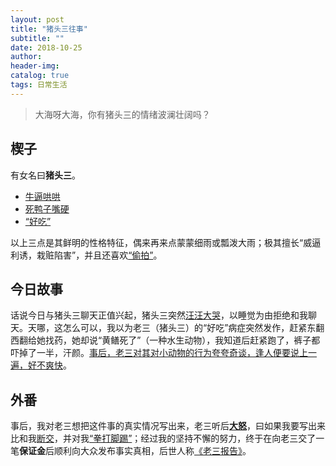 ```yaml
---
layout: post
title: "猪头三往事"
subtitle: ""
date: 2018-10-25
author: 
header-img:
catalog: true
tags: 日常生活
---
```


> 大海呀大海，你有猪头三的情绪波澜壮阔吗？

## 楔子

有女名曰**猪头三**。

- [牛逼哄哄](https://image.baidu.com/search/detail?ct=503316480&z=0&ipn=d&word=%E7%89%9B%E9%80%BC%E5%93%84%E5%93%84&step_word=&hs=0&pn=4&spn=0&di=23567209190&pi=0&rn=1&tn=baiduimagedetail&is=0%2C0&istype=0&ie=utf-8&oe=utf-8&in=&cl=2&lm=-1&st=undefined&cs=203801218%2C2328633889&os=3777628242%2C4288452777&simid=0%2C0&adpicid=0&lpn=0&ln=1547&fr=&fmq=1540454841871_R&fm=&ic=undefined&s=undefined&se=&sme=&tab=0&width=undefined&height=undefined&face=undefined&ist=&jit=&cg=&bdtype=11&oriquery=&objurl=http%3A%2F%2Fi1.img.969g.com%2Fpub%2Fimgx2018%2F04%2F21%2F503_143304_9c4d7.gif&fromurl=ippr_z2C%24qAzdH3FAzdH3Fgjof_z%26e3Byzz_z%26e3BvgAzdH3F154jfptvAzdH3Fda8ba9-8n00c8d_z%26e3Bfip4s%3Fyzz_g5_1jetvj%3D8%3Fyzz_g5_1jetvj%3D8&gsm=0&rpstart=0&rpnum=0&islist=&querylist=)
- [死鸭子嘴硬](https://image.baidu.com/search/detail?ct=503316480&z=0&ipn=d&word=%E6%AD%BB%E9%B8%AD%E5%AD%90%E5%98%B4%E7%A1%AC&step_word=&hs=0&pn=4&spn=0&di=8023496140&pi=0&rn=1&tn=baiduimagedetail&is=0%2C0&istype=2&ie=utf-8&oe=utf-8&in=&cl=2&lm=-1&st=-1&cs=997037504%2C3488042777&os=2149102393%2C2153039377&simid=0%2C0&adpicid=0&lpn=0&ln=663&fr=&fmq=1540455004052_R&fm=result&ic=0&s=undefined&se=&sme=&tab=0&width=&height=&face=undefined&ist=&jit=&cg=&bdtype=0&oriquery=&objurl=http%3A%2F%2Fs9.rr.itc.cn%2Fr%2FwapChange%2F20174_20_9%2Fa8v5hi4574127789600.jpeg&fromurl=ippr_z2C%24qAzdH3FAzdH3F4_z%26e3Bf5i7_z%26e3Bv54AzdH3FgAzdH3F9blc99dm8AzdH3F%3F4e%3Dn%26rw6pgj6%3Dptwgy7&gsm=0&rpstart=0&rpnum=0&islist=&querylist=)
- [“好吃”](https://image.baidu.com/search/detail?ct=503316480&z=0&ipn=d&word=%E5%A5%BD%E5%90%83&step_word=&hs=0&pn=2&spn=0&di=115776521630&pi=0&rn=1&tn=baiduimagedetail&is=0%2C0&istype=2&ie=utf-8&oe=utf-8&in=&cl=2&lm=-1&st=-1&cs=2755644041%2C1238327728&os=2436086261%2C2570341317&simid=0%2C0&adpicid=0&lpn=0&ln=1847&fr=&fmq=1540455108618_R&fm=result&ic=0&s=undefined&se=&sme=&tab=0&width=&height=&face=undefined&ist=&jit=&cg=&bdtype=0&oriquery=&objurl=http%3A%2F%2Fpic155.nipic.com%2Ffile%2F20180126%2F7879964_085125599000_2.jpg&fromurl=ippr_z2C%24qAzdH3FAzdH3Fooo_z%26e3Bgtrtv_z%26e3Bv54AzdH3Ffi5oAzdH3F8ldnbl98_z%26e3Bip4s&gsm=0&rpstart=0&rpnum=0&islist=&querylist=)

以上三点是其鲜明的性格特征，偶来再来点蒙蒙细雨或瓢泼大雨；极其擅长“威逼利诱，栽赃陷害”，并且还喜欢[“偷拍”](https://image.baidu.com/search/detail?ct=503316480&z=0&ipn=d&word=%E5%81%B7%E6%8B%8D&step_word=&hs=0&pn=29&spn=0&di=104358441000&pi=0&rn=1&tn=baiduimagedetail&is=0%2C0&istype=2&ie=utf-8&oe=utf-8&in=&cl=2&lm=-1&st=-1&cs=1790773673%2C971518407&os=2074027298%2C1574142871&simid=39499435%2C881325671&adpicid=0&lpn=0&ln=1708&fr=&fmq=1540455144949_R&fm=detail&ic=0&s=undefined&se=&sme=&tab=0&width=&height=&face=undefined&ist=&jit=&cg=&bdtype=0&oriquery=&objurl=http%3A%2F%2Fwww.sinaimg.cn%2Fent%2F2013%2F0503%2FU5204P28DT20130503170456.jpg&fromurl=ippr_z2C%24qAzdH3FAzdH3Fjgp_z%26e3Bftgw_z%26e3Bv54_z%26e3BvgAzdH3FeAzdH3F4AzdH3Fda8n-ac-anAzdH3F80acnl8dcmb_z%26e3Bfip4s&gsm=0&rpstart=0&rpnum=0&islist=&querylist=)。

## 今日故事

话说今日与猪头三聊天正值兴起，猪头三突然[汪汪大哭](https://image.baidu.com/search/detail?ct=503316480&z=0&ipn=d&word=%E6%B1%AA%E6%B1%AA%E5%A4%A7%E5%93%AD&step_word=&hs=0&pn=34&spn=0&di=99840775210&pi=0&rn=1&tn=baiduimagedetail&is=0%2C0&istype=2&ie=utf-8&oe=utf-8&in=&cl=2&lm=-1&st=-1&cs=1806017063%2C524125888&os=4225618131%2C1657592986&simid=3517309320%2C200032391&adpicid=0&lpn=0&ln=1840&fr=&fmq=1540455219290_R&fm=detail&ic=0&s=undefined&se=&sme=&tab=0&width=&height=&face=undefined&ist=&jit=&cg=&bdtype=0&oriquery=&objurl=http%3A%2F%2Fvpic.video.qq.com%2F94572635%2Fy0343pa45h6_ori_3.jpg&fromurl=ippr_z2C%24qAzdH3FAzdH3Fe_z%26e3Bqq_z%26e3Bv54AzdH3FxAzdH3Frw2jAzdH3Fxan8bzqk5ae_z%26e3Bip4s%3F6ju_et1%3Dsancnvz3sc8&gsm=0&rpstart=0&rpnum=0&islist=&querylist=)，以睡觉为由拒绝和我聊天。天哪，这怎么可以，我以为老三（猪头三）的“好吃”病症突然发作，赶紧东翻西翻给她找药，她却说“黄鳝死了”（一种水生动物），我知道后赶紧跑了，裤子都吓掉了一半，汗颜。[事后，老三对其对小动物的行为夸夸奇谈，逢人便要说上一遍，好不爽快](https://image.baidu.com/search/detail?ct=503316480&z=0&ipn=d&word=%E5%A4%B8%E5%A4%B8%E5%85%B6%E8%B0%88&step_word=&hs=0&pn=0&spn=0&di=10648685850&pi=0&rn=1&tn=baiduimagedetail&is=0%2C0&istype=2&ie=utf-8&oe=utf-8&in=&cl=2&lm=-1&st=-1&cs=534234784%2C2525435980&os=3180423963%2C3373456482&simid=185756%2C795119183&adpicid=0&lpn=0&ln=1513&fr=&fmq=1540455297098_R&fm=detail&ic=0&s=undefined&se=&sme=&tab=0&width=&height=&face=undefined&ist=&jit=&cg=&bdtype=0&oriquery=&objurl=http%3A%2F%2Fimg.mp.itc.cn%2Fupload%2F20160706%2Ff729a21d233c4328950f3844e970952e_th.jpg&fromurl=ippr_z2C%24qAzdH3FAzdH3Fooo_z%26e3Bf5i7_z%26e3Bv54AzdH3FwAzdH3F8a8cd0cm9_nccbd9&gsm=0&rpstart=0&rpnum=0&islist=&querylist=)。

## 外番

事后，我对老三想把这件事的真实情况写出来，老三听后[**大怒**](https://image.baidu.com/search/detail?ct=503316480&z=0&ipn=d&word=%E5%A4%A7%E6%80%92&step_word=&hs=0&pn=23&spn=0&di=113360261410&pi=0&rn=1&tn=baiduimagedetail&is=0%2C0&istype=2&ie=utf-8&oe=utf-8&in=&cl=2&lm=-1&st=-1&cs=2495353940%2C4066987259&os=4206662045%2C2094878088&simid=0%2C0&adpicid=0&lpn=0&ln=1897&fr=&fmq=1540455423853_R&fm=detail&ic=0&s=undefined&se=&sme=&tab=0&width=&height=&face=undefined&ist=&jit=&cg=&bdtype=0&oriquery=&objurl=http%3A%2F%2F04.imgmini.eastday.com%2Fmobile%2F20171202%2F7e10e50c7a09a43cfa607f17d2f3871b.jpeg&fromurl=ippr_z2C%24qAzdH3FAzdH3F4ts_z%26e3Bjwfp1wy_z%26e3Bv54AzdH3FwAzdH3F808dad8c99nb800_z%26e3Bip4s%3Fqt1%3Dnmaktzt&gsm=0&rpstart=0&rpnum=0&islist=&querylist=)，曰如果我要写出来比和我[断交](https://image.baidu.com/search/detail?ct=503316480&z=0&ipn=d&word=%E6%96%AD%E4%BA%A4&step_word=&hs=0&pn=6&spn=0&di=56603405100&pi=0&rn=1&tn=baiduimagedetail&is=0%2C0&istype=2&ie=utf-8&oe=utf-8&in=&cl=2&lm=-1&st=-1&cs=792237611%2C1690313268&os=3955496041%2C892715778&simid=3334222133%2C264480842&adpicid=0&lpn=0&ln=1435&fr=&fmq=1540455476652_R&fm=detail&ic=0&s=undefined&se=&sme=&tab=0&width=&height=&face=undefined&ist=&jit=&cg=&bdtype=0&oriquery=&objurl=http%3A%2F%2Fp3.ssl.cdn.btime.com%2Ft0141f679357d2020f9.jpg%3Fsize%3D400x226&fromurl=ippr_z2C%24qAzdH3FAzdH3F6jv561_z%26e3Bkpt4j_z%26e3Bv54AzdH3Fgjof%3Ft1%3D9dgiwbh54s8b0b6w5dcju50vbh5&gsm=0&rpstart=0&rpnum=0&islist=&querylist=)，并对我[“拳打脚踢”](https://image.baidu.com/search/detail?ct=503316480&z=0&ipn=d&word=%E6%8B%B3%E6%89%93%E8%84%9A%E8%B8%A2&step_word=&hs=0&pn=0&spn=0&di=74274493370&pi=0&rn=1&tn=baiduimagedetail&is=0%2C0&istype=2&ie=utf-8&oe=utf-8&in=&cl=2&lm=-1&st=-1&cs=3832835804%2C3164486815&os=3511215408%2C471308165&simid=0%2C0&adpicid=0&lpn=0&ln=1790&fr=&fmq=1540455522007_R&fm=detail&ic=0&s=undefined&se=&sme=&tab=0&width=&height=&face=undefined&ist=&jit=&cg=&bdtype=0&oriquery=&objurl=http%3A%2F%2Ftnews.aipai.com%2Fuploads%2Fallimg%2F170711%2F11-1FG11Z21A21.JPG&fromurl=ippr_z2C%24qAzdH3FAzdH3Fpgjof_z%26e3Bwtrwt_z%26e3Bv54AzdH3FzwpwgAzdH3Fb8mdb_z%26e3Bip4s&gsm=0&rpstart=0&rpnum=0&islist=&querylist=)；经过我的坚持不懈的努力，终于在向老三交了一笔**保证金**后顺利向大众发布事实真相，后世人称[《老三报告》](https://image.baidu.com/search/detail?ct=503316480&z=0&ipn=d&word=%E4%BD%9C%E6%8A%A5%E5%91%8A&step_word=&hs=0&pn=147&spn=0&di=55528516040&pi=0&rn=1&tn=baiduimagedetail&is=0%2C0&istype=2&ie=utf-8&oe=utf-8&in=&cl=2&lm=-1&st=-1&cs=315285982%2C1589862208&os=1845629688%2C2790916739&simid=0%2C0&adpicid=0&lpn=0&ln=1637&fr=&fmq=1540455554184_R&fm=detail&ic=0&s=undefined&se=&sme=&tab=0&width=&height=&face=undefined&ist=&jit=&cg=&bdtype=11&oriquery=&objurl=http%3A%2F%2Fimg.vtibet.com%2Fvtibet%2Ftbch%2F2010_8579%2F2016qglh_9443%2Ftt%2F201809%2FW020180920381197241275.jpg&fromurl=ippr_z2C%24qAzdH3FAzdH3Fooo_z%26e3Beptkjp_z%26e3Bv54AzdH3FpkviAzdH3Fda8a_bc0lAzdH3Fda8mq2si_l99nAzdH3FppAzdH3Fda8balAzdH3Fpda8balda_09bnn0_z%26e3Bip4s&gsm=5a&rpstart=0&rpnum=0&islist=&querylist=)。





